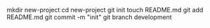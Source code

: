 mkdir new-project
cd new-project
git init
touch README.md
git add README.md
git commit -m "init"
git branch development